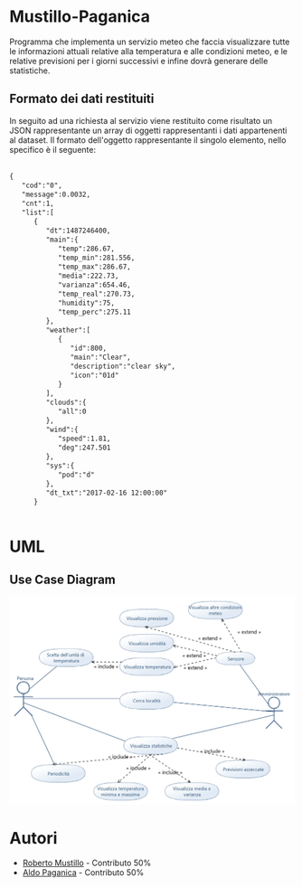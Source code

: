 # Mustillo-Paganica
Programma che implementa un servizio meteo che faccia visualizzare tutte le informazioni attuali relative alla temperatura e alle condizioni meteo, e le relative previsioni per i giorni successivi e infine dovrà generare delle statistiche.

## Formato dei dati restituiti
In seguito ad una richiesta al servizio viene restituito come risultato un JSON rappresentante un array di oggetti rappresentanti i dati appartenenti al dataset. Il formato dell'oggetto rappresentante il singolo elemento, nello specifico è il seguente:
```
	                          
{
   "cod":"0",
   "message":0.0032,
   "cnt":1,
   "list":[
      {
         "dt":1487246400,
         "main":{
            "temp":286.67,
            "temp_min":281.556,
            "temp_max":286.67,
            "media":222.73,
            "varianza":654.46,
            "temp_real":270.73,
            "humidity":75,
            "temp_perc":275.11
         },
         "weather":[
            {
               "id":800,
               "main":"Clear",
               "description":"clear sky",
               "icon":"01d"
            }
         ],
         "clouds":{
            "all":0
         },
         "wind":{
            "speed":1.81,
            "deg":247.501
         },
         "sys":{
            "pod":"d"
         },
         "dt_txt":"2017-02-16 12:00:00"
      }
                          

```

# UML
## Use Case Diagram

<img src ="/Mustillo-Paganica Use Case Diagram.png"/>

# Autori

- [Roberto Mustillo](https://github.com/RobertoMustillo) - Contributo 50%
- [Aldo Paganica](https://github.com/AldoPaganica) - Contributo 50%
